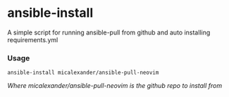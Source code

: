 # ansible-install
A simple script for running ansible-pull from github and auto installing requirements.yml

### Usage
`ansible-install micalexander/ansible-pull-neovim`

*Where micalexander/ansible-pull-neovim is the github repo to install from*
